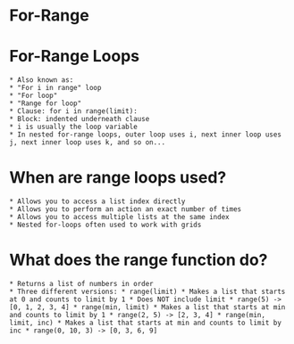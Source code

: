 # For-Range
  # For-Range Loops
    * Also known as:
    * "For i in range" loop
    * "For loop"
    * "Range for loop"
    * Clause: for i in range(limit):
    * Block: indented underneath clause
    * i is usually the loop variable
    * In nested for-range loops, outer loop uses i, next inner loop uses j, next inner loop uses k, and so on...
  # When are range loops used?
    * Allows you to access a list index directly
    * Allows you to perform an action an exact number of times
    * Allows you to access multiple lists at the same index
    * Nested for-loops often used to work with grids
  # What does the range function do?
    * Returns a list of numbers in order
    * Three different versions: * range(limit) * Makes a list that starts at 0 and counts to limit by 1 * Does NOT include limit * range(5) -> [0, 1, 2, 3, 4] * range(min, limit) * Makes a list that starts at min and counts to limit by 1 * range(2, 5) -> [2, 3, 4] * range(min, limit, inc) * Makes a list that starts at min and counts to limit by inc * range(0, 10, 3) -> [0, 3, 6, 9]
